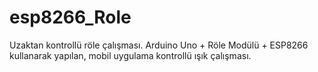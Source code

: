 # esp8266_Role
Uzaktan kontrollü röle çalışması. Arduino Uno + Röle Modülü + ESP8266 kullanarak yapılan, mobil uygulama kontrollü ışık çalışması.
